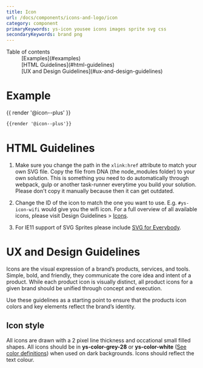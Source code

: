 ```yaml
---
title: Icon
url: /docs/components/icons-and-logo/icon
category: component
primaryKeywords: ys-icon yousee icons images sprite svg css
secondaryKeywords: brand png
---
```


<nav class="element-navigation">
  <dl class="element-navigation__list">
    <dt class="element-navigation__title">Table of contents</dt>
    <dd class="element-navigation__item">[Examples](#examples)</dd>
    <dd class="element-navigation__item">[HTML Guidelines](#html-guidelines)</dd>
    <dd class="element-navigation__item">[UX and Design Guidelines](#ux-and-design-guidelines)</dd>
  </dl>
</nav>

# Example
<div class="element-preview">
  <div class="element-preview__inner">{{ render '@icon--plus' }}</div>
</div>

```html
{{render '@icon--plus'}}
```

# HTML Guidelines
1. Make sure you change the path in the `xlink:href` attribute to match your own SVG file. Copy the file from DNA (the node_modules folder) to your own solution. This is something you need to do automatically through webpack, gulp or another task-runner everytime you build your solution. Please don't copy it manually because then it can get outdated.

2. Change the ID of the icon to match the one you want to use. E.g. `#ys-icon-wifi` would give you the wifi icon.
For a full overview of all available icons, please visit Design Guidelines > [Icons](/docs/design-guidelines/icons).

3. For IE11 support of SVG Sprites please include [SVG for Everybody](https://github.com/jonathantneal/svg4everybody).

# UX and Design Guidelines
Icons are the visual expression of a brand’s products, services, and tools. Simple, bold, and friendly, they communicate the core idea and intent of a product. While each product icon is visually distinct, all product icons for a given brand should be unified through concept and execution.

Use these guidelines as a starting point to ensure that the products icon colors and key elements reflect the brand’s identity.

## Icon style
All icons are drawn with a 2 pixel line thickness and occational small filled shapes. All icons should be in **ys-color-grey-28** or **ys-color-white** ([See color definitions](/docs/design-guidelines/colors)) when used on dark backgrounds. Icons should reflect the text colour.
